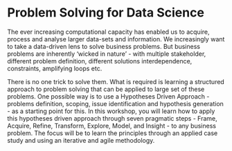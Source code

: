 # Problem Solving for Data Science

The ever increasing computational capacity has enabled us to acquire, process and analyse larger data-sets and information. We increasingly want to take a data-driven lens to solve business problems. But business problems are inherently ‘wicked in nature’ - with multiple stakeholder, different problem definition, different solutions interdependence, constraints, amplifying loops etc. 

There is no one trick to solve them. What is required is learning a structured approach to problem solving that can be applied to large set of these problems. One possible way is to use a Hypotheses Driven Approach - problems definition, scoping, issue identification and hypothesis generation - as a starting point for this. In this workshop, you will learn how to apply this hypotheses driven approach through seven pragmatic steps - Frame, Acquire, Refine, Transform, Explore, Model, and Insight - to any business problem. The focus will be to learn the principles through an applied case study and using an iterative and agile methodology.
